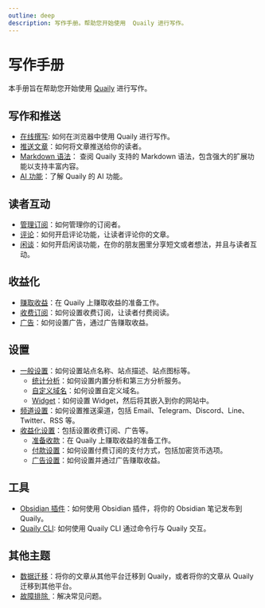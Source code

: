 ```yaml
---
outline: deep
description: 写作手册。帮助您开始使用  Quaily 进行写作。
---
```


# 写作手册

本手册旨在帮助您开始使用 [Quaily](https://quaily.com) 进行写作。

## 写作和推送

- [在线撰写](./compose-online): 如何在浏览器中使用 Quaily 进行写作。
- [推送文章](./delivery)：如何将文章推送给你的读者。
- [Markdown 语法](./markdown-syntax)： 查阅 Quaily 支持的 Markdown 语法，包含强大的扩展功能以支持丰富内容。
- [AI 功能](./ai)：了解 Quaily 的 AI 功能。

## 读者互动

- [管理订阅](./subscriptions)：如何管理你的订阅者。
- [评论](./comments)：如何开启评论功能，让读者评论你的文章。
- [闲谈](./bower)：如何开启闲谈功能，在你的朋友圈里分享短文或者想法，并且与读者互动。

## 收益化

- [赚取收益](./monetization)：在 Quaily 上赚取收益的准备工作。
- [收费订阅](./premium)：如何设置收费订阅，让读者付费阅读。
- [广告](./ads)：如何设置广告，通过广告赚取收益。

## 设置

- [一般设置](./general-settings)：如何设置站点名称、站点描述、站点图标等。
  - [统计分析](./analytics-settings)：如何设置内置分析和第三方分析服务。
  - [自定义域名](./domain-settings)：如何设置自定义域名。
  - [Widget](./widget-settings)：如何设置 Widget，然后将其嵌入到你的网站中。
- [频道设置](./channel-settings)：如何设置推送渠道，包括 Email、Telegram、Discord、Line、Twitter、RSS 等。
- [收益化设置](./monetization-settings)：包括设置收费订阅、广告等。
  - [准备收款](./payout-settings)：在 Quaily 上赚取收益的准备工作。
  - [付款设置](./payment-settings)：如何设置付费订阅的支付方式，包括加密货币选项。
  - [广告设置](./ads-settings)：如何设置并通过广告赚取收益。

## 工具

- [Obsidian 插件](./obsidian-plugin)：如何使用 Obsidian 插件，将你的 Obsidian 笔记发布到 Quaily。
- [Quaily CLI](./quail-cli): 如何使用 Quaily CLI 通过命令行与 Quaily 交互。

## 其他主题

- [数据迁移](./migration)：将你的文章从其他平台迁移到 Quaily，或者将你的文章从 Quaily 迁移到其他平台。
- [故障排除 ](./troubleshooting)：解决常见问题。
